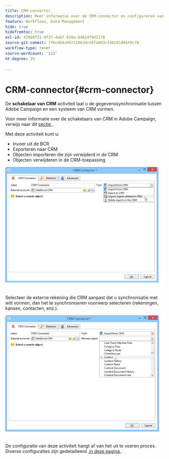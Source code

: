 ```yaml
---
title: CRM-connector
description: Meer informatie over de CRM-connector en configureren van gegevenssynchronisatie
feature: Workflows, Data Management
hide: true
hidefromtoc: true
exl-id: 41966f31-9f37-4ab7-919a-d4624f9d1178
source-git-commit: 776c664a99721063dce5fa003cf40c81d94f8c78
workflow-type: tm+mt
source-wordcount: '113'
ht-degree: 3%

---
```


# CRM-connector{#crm-connector}



De **schakelaar van CRM** activiteit laat u de gegevenssynchronisatie tussen Adobe Campaign en een systeem van CRM vormen.

Voor meer informatie over de schakelaars van CRM in Adobe Campaign, verwijs naar dit [&#x200B; sectie &#x200B;](../../platform/using/crm-connectors.md).

Met deze activiteit kunt u:

* Invoer uit de BCR
* Exporteren naar CRM
* Objecten importeren die zijn verwijderd in de CRM
* Objecten verwijderen in de CRM-toepassing

![](assets/crm_task_select_op.png)

Selecteer de externe rekening die CRM aanpast dat u synchronisatie met wilt vormen, dan het te synchroniseren voorwerp selecteren (rekeningen, kansen, contacten, enz.).

![](assets/crm_task_select_obj.png)

De configuratie van deze activiteit hangt af van het uit te voeren proces. Diverse configuraties zijn gedetailleerd [&#x200B; in deze pagina &#x200B;](../../platform/using/crm-data-sync.md).
